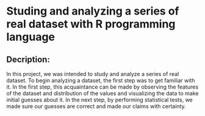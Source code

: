 # Studing and analyzing a series of real dataset with R programming language

## Decription:
In this project, we was intended to study and analyze a series of real dataset. To begin analyzing a dataset, the first step was to get familiar with it. In the first step, this acquaintance can be made by observing the features of the dataset and distribution of the values and visualizing the data to make initial guesses about it. In the next step, by performing statistical tests, we made sure our guesses are correct and made our claims with certainty.
